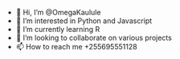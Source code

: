 - 👋 Hi, I’m @OmegaKaulule
- 👀 I’m interested in Python and Javascript
- 🌱 I’m currently learning R
- 💞️ I’m looking to collaborate on various projects
- 📫 How to reach me +255695551128

<!---
OmegaKaulule/OmegaKaulule is a ✨ special ✨ repository because its `README.md` (this file) appears on your GitHub profile.
You can click the Preview link to take a look at your changes.
--->
